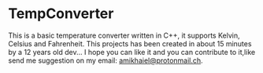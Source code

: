 # TempConverter
This is a basic temperature converter written in C++, it supports Kelvin, Celsius and Fahrenheit.
This projects has been created in about 15 minutes by a 12 years old dev...
I hope you can like it and you can contribute to it,like send me suggestion on my email: amikhaiel@protonmail.ch.


